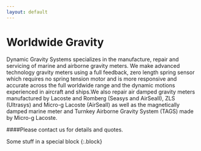 ```yaml
---
layout: default
---
```


Worldwide Gravity
=================

Dynamic Gravity Systems specializes in the manufacture, repair and servicing of marine and airborne gravity meters. 
We make advanced technology gravity meters using a full feedback, zero length spring sensor which requires no spring tension motor and is more responsive 
and accurate across the full worldwide range and the dynamic motions experienced in aircraft and ships.We also repair air damped gravity meters manufactured 
by Lacoste and Romberg (Seasys and AirSeaII), ZLS (Ultrasys) and Micro-g Lacoste (AirSeaII) as well as the magnetically damped marine meter and Turnkey 
Airborne Gravity System (TAGS) made by Micro-g Lacoste.

####Please contact us for details and quotes.

Some stuff in a special block
{:.block}